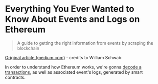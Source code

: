 # Everything You Ever Wanted to Know About Events and Logs on Ethereum

> A guide to getting the right information from events by scraping the blockchain

[Original article (medium.com)](https://medium.com/linum-labs/everything-you-ever-wanted-to-know-about-events-and-logs-on-ethereum-fec84ea7d0a5) - credits to William Schwab

In order to understand how Ethereum works, we're gonna [decode a transactions][decodetxn], as well as associated event's logs, generated by smart contracts.


[decodetxn]: https://www.trustology.io/insights-events/decoding-an-ethereum-transaction-its-no-secret-its-just-smart
